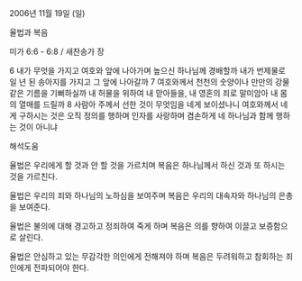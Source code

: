 2006년 11월 19일 (일)

율법과 복음



미가 6:6 - 6:8 / 새찬송가  장


6 내가 무엇을 가지고 여호와 앞에 나아가며 높으신 하나님께 경배할까 내가 번제물로 일 년 된 송아지를 가지고 그 앞에 나아갈까 7 여호와께서 천천의 숫양이나 만만의 강물 같은 기름을 기뻐하실까 내 허물을 위하여 내 맏아들을, 내 영혼의 죄로 말미암아 내 몸의 열매를 드릴까 8 사람아 주께서 선한 것이 무엇임을 네게 보이셨나니 여호와께서 네게 구하시는 것은 오직 정의를 행하며 인자를 사랑하며 겸손하게 네 하나님과 함께 행하는 것이 아니냐

해석도움





율법은 
우리에게 할 것과 안 할 것을 가르치며
복음은 
하나님께서 하신 것과 또 하시는 것을 가르친다.

율법은 
우리의 죄와 하나님의 노하심을 보여주며 
복음은 
우리의 대속자와 하나님의 은총을 보여준다.

율법은 
불의에 대해 경고하고 정죄하여 죽게 하며
복음은 
의를 향하여 이끌고 보증함으로 살린다.

율법은 
안심하고 있는 무감각한 의인에게 전해져야 하며 
복음은 
두려워하고 참회하는 죄인에게 전파되어야 한다.